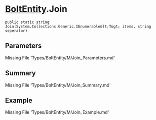 # [BoltEntity](Types/BoltEntity.md).Join
`public static string Join(System.Collections.Generic.IEnumerable&lt;T&gt; items, string seperator)`
## Parameters
Missing File 'Types/BoltEntity/M/Join_Parameters.md'
## Summary
Missing File 'Types/BoltEntity/M/Join_Summary.md'
## Example
Missing File 'Types/BoltEntity/M/Join_Example.md'
